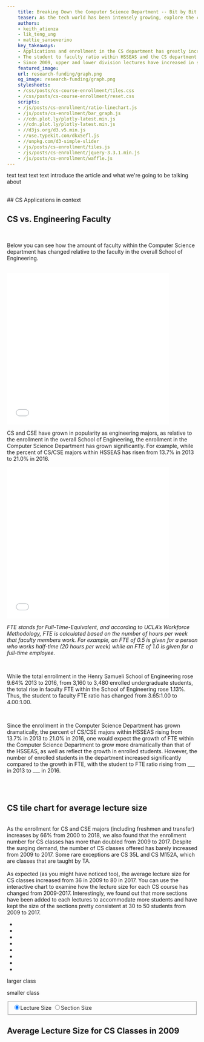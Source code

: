 ```yaml
---
    title: Breaking Down the Computer Science Department -- Bit by Bit
    teaser: As the tech world has been intensely growing, explore the changes in UCLA's CS department over time.
    authors:
    - keith_atienza
    - lik_teng_ung
    - mattie_sanseverino
    key_takeaways: 
    - Applications and enrollment in the CS department has greatly increased over the years.
    - The student to faculty ratio within HSSEAS and the CS department has grown since 2013.
    - Since 2009, upper and lower division lectures have increased in size. 
    featured_image:
    url: research-funding/graph.png
    og_image: research-funding/graph.png
    stylesheets: 
    - /css/posts/cs-course-enrollment/tiles.css
    - /css/posts/cs-course-enrollment/reset.css
    scripts: 
    - /js/posts/cs-enrollment/ratio-linechart.js
    - /js/posts/cs-enrollment/bar_graph.js
    - //cdn.plot.ly/plotly-latest.min.js
    - //cdn.plot.ly/plotly-latest.min.js
    - //d3js.org/d3.v5.min.js
    - //use.typekit.com/dkx5efl.js
    - //unpkg.com/d3-simple-slider
    - /js/posts/cs-enrollment/tiles.js
    - /js/posts/cs-enrollment/jquery-3.3.1.min.js
    - /js/posts/cs-enrollment/waffle.js
---
```

text text text text introduce the article and what we're going to be talking about

<br> 
## CS Applications in context

<div class='waffle'></div>



## CS vs. Engineering Faculty 
<br>
<p>Below you can see how the amount of faculty within the Computer Science department has changed relative to the faculty in the overall School of Engineering. </p>
<br> 

<iframe align="center" width="85%" height="400" frameborder="0" scrolling="no" src="//plot.ly/~MattieSanseverino/5.embed?link=false&modebar=false&width=100%&height=50%"></iframe>

<p>CS and CSE have grown in popularity as engineering majors, as relative to the enrollment in the overall School of Engineering, the enrollment in the Computer Science Department has grown significantly. For example, while the percent of CS/CSE majors within HSSEAS has risen from 13.7% in 2013 to 21.0% in 2016. </p>

<iframe align="center" width="85%" height="400" frameborder="0" scrolling="no" src="//plot.ly/~MattieSanseverino/13.embed?
link=false&modebar=false"></iframe>
<p><i>FTE stands for Full-Time-Equivalent, and according to UCLA’s Workforce Methodology, FTE is calculated based on the number of hours per week that faculty members work. For example, an FTE of 0.5 is given for a person who works half-time (20 hours per week) while an FTE of 1.0 is given for a full-time employee. </i></p>


<br>
<p>While the total enrollment in the Henry Samueli School of Engineering rose 9.64% 2013 to 2016, from 3,160 to 3,480 enrolled undergraduate students, the total rise in faculty FTE within the School of Engineering rose 1.13%. Thus, the student to faculty FTE ratio has changed from 3.65:1.00 to 4.00:1.00. </p>
<br>
<p>Since the enrollment in the Computer Science Department has grown dramatically, the percent of CS/CSE majors within HSSEAS rising from 13.7% in 2013 to 21.0% in 2016, one would expect the growth of FTE within the Computer Science Department to grow more dramatically than that of the HSSEAS, as well as reflect the growth in enrolled students. However, the number of enrolled students in the department increased significantly compared to the growth in FTE, with the student to FTE ratio rising from ___ in 2013 to ___ in 2016. </p>


<br>
<br>

## CS tile chart for average lecture size
<br>
As the enrollment for CS and CSE majors (including freshmen and transfer) increases by 66% from 2000 to 2018, we also found that the enrollment number for CS classes has more than doubled from 2009 to 2017. Despite the surging demand, the number of CS classes offered has barely increased from 2009 to 2017. Some rare exceptions are CS 35L and CS M152A, which are classes that are taught by TA. 
<br><br>
As expected (as you might have noticed too), the average lecture size for CS classes increased from 36 in 2009 to 80 in 2017. You can use the interactive chart to examine how the lecture size for each CS course has changed from 2009-2017. Interestingly, we found out that more sections have been added to each lectures to accommodate more students and have kept the size of the sections pretty consistent at 30 to 50 students from 2009 to 2017.

<div id="container">
    <div id="legend" class="rbow2">
        <ul>
            <li class="q1-8"></li>
            <li class="q2-8"></li>
            <li class="q3-8"></li>
            <li class="q4-8"></li>
            <li class="q5-8"></li>
            <li class="q6-8"></li>
            <li class="q7-8"></li>
            <li class="q8-8"></li>
        </ul>
        <p class="more">larger class</p>
        <p class="less">smaller class</p>
    </div>
    <div id="year"></div>
    <div id="section"></div>
    <div id="vis"></div> 
    <div id="controls">
        <div class="section">
            <fieldset id="sectype">
                <input type="radio" id="Primary" name = "type" value ="Primary" checked = "checked"/><label for="Primary" class="sel"><span class="lectureSize">Lecture Size</span></label>
                <input type="radio" id="Secondary" name="type" value="Secondary"/><label for="Secondary"><span class="sectionSize">Section Size</span></label>
            </fieldset>
        </div>
        <div id="slider"></div>
    </div>
    <div id="dist">
        <h2 class="title">Average Lecture Size for CS Classes in 2009</h2>
        <div class='svg'></div>
    </div>
</div>









    
